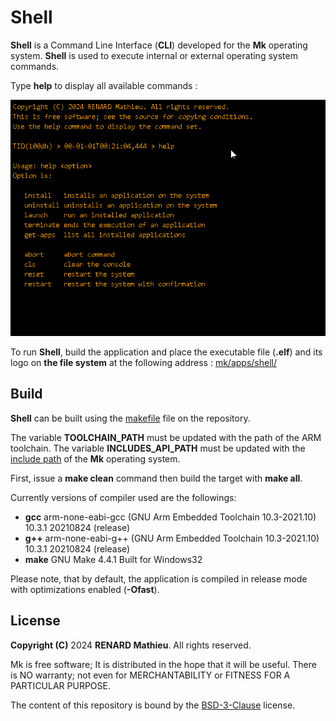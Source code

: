 # Shell

**Shell** is a Command Line Interface (**CLI**) developed for the **Mk** 
operating system.
**Shell** is used to execute internal or external operating system commands.

Type **help** to display all available commands :

![shell](Screenshots/screenshot_shell.bmp "shell")

To run **Shell**, build the application and place the executable file (**.elf**) 
and its logo on **the file system** at the following address : 
[mk/apps/shell/](https://github.com/EmbSoft3/Mk/tree/main/Mk/Storage/mk/apps/shell)

## Build

**Shell** can be built using the [makefile](Shell/Make/makefile) file on the 
repository.

The variable **TOOLCHAIN_PATH** must be updated with the path of the ARM
toolchain.
The variable **INCLUDES_API_PATH** must be updated with the 
[include path](https://github.com/EmbSoft3/Mk/tree/main/Mk/Includes) of 
the **Mk** operating system.

First, issue a **make clean** command then build the target with **make all**.

Currently versions of compiler used are the followings:

- **gcc** arm-none-eabi-gcc (GNU Arm Embedded Toolchain 10.3-2021.10) 10.3.1 
  20210824 (release)
- **g++** arm-none-eabi-g++ (GNU Arm Embedded Toolchain 10.3-2021.10) 10.3.1 
  20210824 (release)
- **make** GNU Make 4.4.1 Built for Windows32

Please note, that by default, the application is compiled in release mode with 
optimizations enabled (**-Ofast**).

## License

**Copyright (C)** 2024 **RENARD Mathieu**. All rights reserved.

Mk is free software; It is distributed in the hope that it will be useful.
There is NO warranty; not even for MERCHANTABILITY or 
FITNESS FOR A PARTICULAR PURPOSE.

The content of this repository is bound by the [BSD-3-Clause](LICENSE) license.



